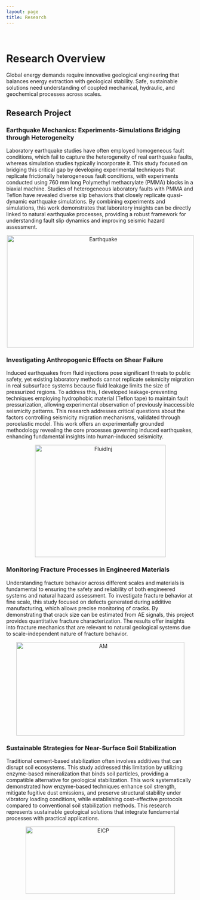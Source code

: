 ```yaml
---
layout: page
title: Research 
---
```


<br/>


# Research Overview

Global energy demands require innovative geological engineering that balances energy extraction with geological stability. Safe, sustainable solutions need understanding of coupled mechanical, hydraulic, and geochemical processes across scales.


## Research Project

### Earthquake Mechanics: Experiments-Simulations Bridging through Heterogeneity
Laboratory earthquake studies have often employed homogeneous fault conditions, which fail to capture the heterogeneity of real earthquake faults, whereas simulation studies typically incorporate it. This study focused on bridging this critical gap by developing experimental techniques that replicate frictionally heterogeneous fault conditions, with experiments conducted using 760 mm long Polymethyl methacrylate (PMMA) blocks in a biaxial machine. Studies of heterogeneous laboratory faults with PMMA and Teflon have revealed diverse slip behaviors that closely replicate quasi-dynamic earthquake simulations. By combining experiments and simulations, this work demonstrates that laboratory insights can be directly linked to natural earthquake processes, providing a robust framework for understanding fault slip dynamics and improving seismic hazard assessment.
<p align="center">
<img width="500" height="300" alt="Earthquake" src="https://github.com/user-attachments/assets/cdd13c31-e2ad-4ede-be2d-9fdcf48739f4" />
</p>
  
### Investigating Anthropogenic Effects on Shear Failure
Induced earthquakes from fluid injections pose significant threats to public safety, yet existing laboratory methods cannot replicate seismicity migration in real subsurface systems because fluid leakage limits the size of pressurized regions. To address this, I developed leakage-preventing techniques employing hydrophobic material (Teflon tape) to maintain fault pressurization, allowing experimental observation of previously inaccessible seismicity patterns. This research addresses critical questions about the factors controlling seismicity migration mechanisms, validated through poroelastic model. This work offers an experimentally grounded methodology revealing the core processes governing induced earthquakes, enhancing fundamental insights into human-induced seismicity. 
<p align="center">
<img width="350" height="300" alt="FluidInj" src="https://github.com/user-attachments/assets/d5e295bb-7f67-4cee-8225-08abbefd17e5" />
</p>

### Monitoring Fracture Processes in Engineered Materials
Understanding fracture behavior across different scales and materials is fundamental to ensuring the safety and reliability of both engineered systems and natural hazard assessment. To investigate fracture behavior at fine scale, this study focused on defects generated during additive manufacturing, which allows precise monitoring of cracks. By demonstrating that crack size can be estimated from AE signals, this project provides quantitative fracture characterization. The results offer insights into fracture mechanics that are relevant to natural geological systems due to scale-independent nature of fracture behavior.
<p align="center">
<img width="450" height="250" alt="AM" src="https://github.com/user-attachments/assets/4599602d-3bd8-43a9-a0da-eaf85e4408dd" />
</p>
 
### Sustainable Strategies for Near-Surface Soil Stabilization
Traditional cement-based stabilization often involves additives that can disrupt soil ecosystems. This study addressed this limitation by utilizing enzyme-based mineralization that binds soil particles, providing a compatible alternative for geological stabilization. This work systematically demonstrated how enzyme-based techniques enhance soil strength, mitigate fugitive dust emissions, and preserve structural stability under vibratory loading conditions, while establishing cost-effective protocols compared to conventional soil stabilization methods. This research represents sustainable geological solutions that integrate fundamental processes with practical applications. 
<p align="center">
<img width="400" height="180" alt="EICP" src="https://github.com/user-attachments/assets/7e63e6a1-8356-4974-b227-a9cb3ff5f56d" />
</p>


